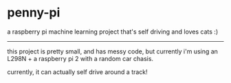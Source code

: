 # penny-pi

a raspberry pi machine learning project that's self driving and loves cats :)

---

this project is pretty small, and has messy code, but currently i'm using an L298N + a raspberry pi 2 with a random car chasis.

currently, it can actually self drive around a track!
